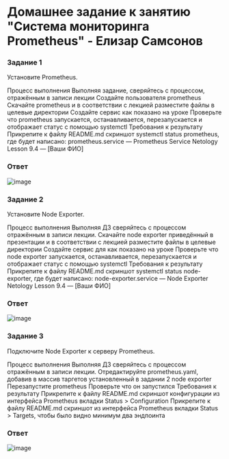 # Домашнее задание к занятию "Система мониторинга Prometheus" - Елизар Самсонов


### Задание 1
Установите Prometheus.

Процесс выполнения
Выполняя задание, сверяйтесь с процессом, отражённым в записи лекции
Создайте пользователя prometheus
Скачайте prometheus и в соответствии с лекцией разместите файлы в целевые директории
Создайте сервис как показано на уроке
Проверьте что prometheus запускается, останавливается, перезапускается и отображает статус с помощью systemctl
Требования к результату
Прикрепите к файлу README.md скриншот systemctl status prometheus, где будет написано: prometheus.service — Prometheus Service Netology Lesson 9.4 — [Ваши ФИО]

### Ответ

![image](https://github.com/elisar83/hw-04/assets/122297912/b1416d5b-c98d-47d0-8e18-09f9305d7929)


### Задание 2
Установите Node Exporter.

Процесс выполнения
Выполняя ДЗ сверяйтесь с процессом отражённым в записи лекции.
Скачайте node exporter приведённый в презентации и в соответствии с лекцией разместите файлы в целевые директории
Создайте сервис для как показано на уроке
Проверьте что node exporter запускается, останавливается, перезапускается и отображает статус с помощью systemctl
Требования к результату
Прикрепите к файлу README.md скриншот systemctl status node-exporter, где будет написано: node-exporter.service — Node Exporter Netology Lesson 9.4 — [Ваши ФИО]

### Ответ

![image](https://github.com/elisar83/hw-04/assets/122297912/aa44197d-2d06-4e33-92d7-86be889eb237)
 

### Задание 3
Подключите Node Exporter к серверу Prometheus.

Процесс выполнения
Выполняя ДЗ сверяйтесь с процессом отражённым в записи лекции.
Отредактируйте prometheus.yaml, добавив в массив таргетов установленный в задании 2 node exporter
Перезапустите prometheus
Проверьте что он запустился
Требования к результату
Прикрепите к файлу README.md скриншот конфигурации из интерфейса Prometheus вкладки Status > Configuration
Прикрепите к файлу README.md скриншот из интерфейса Prometheus вкладки Status > Targets, чтобы было видно минимум два эндпоинта

### Ответ

![image](https://github.com/elisar83/hw-04/assets/122297912/e6ccdeb1-475a-4100-af48-23b792752e6b)


